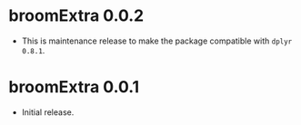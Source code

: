 # broomExtra 0.0.2

* This is maintenance release to make the package compatible with `dplyr 0.8.1`.

# broomExtra 0.0.1

* Initial release.
